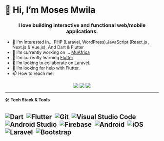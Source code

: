 # 👋 Hi, I’m Moses Mwila

<p align='center'><H3 align='center'> I love building interactive and functional web/mobile applications.</H3> </p>

- 💬 I'm Interested In... PHP (Laravel, WordPress),JavaScript (React.js , Next.js & Vue.js), And Dart & Flutter
- 🔭 I’m currently working on ... <a href="https://www.muafrica.com/" target="_blank">MuAfrica</a>
- 🌱 I’m currently learning <a href="https://flutter.dev/" target="_blank">Flutter</a>
- 👯 I’m looking to collaborate on Laravel.
- 🤝 I’m looking for help with Flutter.
- 📫 How to reach me: 

<p align="center">
	<a href="mailto:moses@zykarsolutions.com" target="_blank"><img align="center" src="https://img.shields.io/badge/email-%23D14836.svg?&style=for-the-badge&logo=gmail&logoColor=white"></a>
		<a href="https://www.linkedin.com/in/imosesmwila/" target="_blank"><img align="center" src="https://img.shields.io/badge/linkedin-%230077B5.svg?&style=for-the-badge&logo=linkedin&logoColor=white"></a>
	<a href="https://twitter.com/imosesmwila" target="_blank"><img align="center" src="https://img.shields.io/badge/twitter-%231DA1F2.svg?&style=for-the-badge&logo=twitter&logoColor=white"></a>

</p>

---

🛠 <b>Tech Stack & Tools </b>

![Dart](https://img.shields.io/badge/Dart-05122A?style=flat&logo=dart&logoColor=29B6F6)&nbsp;
![Flutter](https://img.shields.io/badge/Flutter-05122A?style=flat&logo=flutter&logoColor=02569B)&nbsp;
![Git](https://img.shields.io/badge/-Git-05122A?style=flat&logo=git)&nbsp;
![Visual Studio Code](https://img.shields.io/badge/-Visual%20Studio%20Code-05122A?style=flat&logo=visual-studio-code&logoColor=007ACC)&nbsp;
![Android Studio](https://img.shields.io/badge/Android_Studio-3DDC84?style=flat&logo=android-studio&logoColor=white)&nbsp;
![Firebase](https://img.shields.io/badge/firebase-ffca28?style=flat&logo=firebase&logoColor=black)&nbsp;
![Android](https://img.shields.io/badge/Android-3DDC84?style=flat&logo=android&logoColor=white)&nbsp;
![iOS](https://img.shields.io/badge/iOS-000000?style=flat&logo=ios&logoColor=white)&nbsp;
![Laravel](https://img.shields.io/badge/Laravel-FF2D20?style=flat&logo=laravel&logoColor=white)&nbsp;
![Bootstrap](https://img.shields.io/badge/Bootstrap-563D7C?style=flat&logo=bootstrap&logoColor=white)&nbsp;
---


<!--
**MosesMwila** is a ✨ _special_ ✨ repository because its `README.md` (this file) appears on your GitHub profile.

Here are some ideas to get you started:

- 🔭 I’m currently working on ...
- 🌱 I’m currently learning ...
- 👯 I’m looking to collaborate on ...
- 🤔 I’m looking for help with ...
- 💬 Ask me about ...
- 📫 How to reach me: ...
- 😄 Pronouns: ...
- ⚡ Fun fact: ...
- ![JSON](https://img.shields.io/badge/json-5E5C5C?style=flat&logo=json&logoColor=white)&nbsp;
-->
